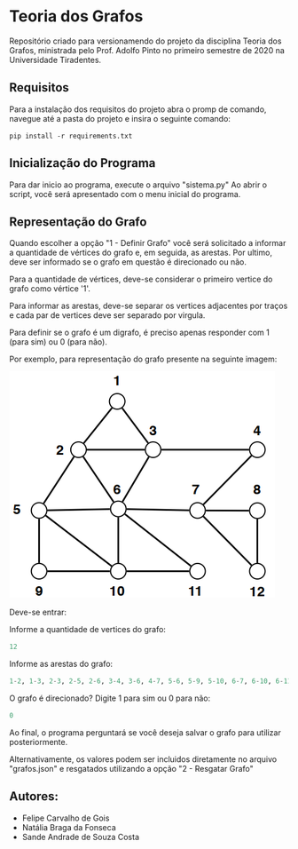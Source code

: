 # Teoria dos Grafos

Repositório criado para versionamendo do projeto da disciplina Teoria dos Grafos, ministrada pelo Prof. Adolfo Pinto no primeiro semestre de 2020 na Universidade Tiradentes.

## Requisitos

Para a instalação dos requisitos do projeto abra o promp de comando, navegue até a pasta do projeto e insira o seguinte comando:
```
pip install -r requirements.txt
```

## Inicialização do Programa
Para dar inicio ao programa, execute o arquivo "sistema.py"
Ao abrir o script, você será apresentado com o menu inicial do programa.

## Representação do Grafo
Quando escolher a opção "1 - Definir Grafo" você será solicitado a informar a quantidade de vértices do grafo e, em seguida, as arestas. Por ultimo, deve ser informado se o grafo em questão é direcionado ou não.

Para a quantidade de vértices, deve-se considerar o primeiro vertice do grafo como vértice '1'.

Para informar as arestas, deve-se separar os vertices adjacentes por traços e cada par de vertices deve ser separado por virgula.

Para definir se o grafo é um digrafo, é preciso apenas responder com 1 (para sim) ou 0 (para não).

Por exemplo, para representação do grafo presente na seguinte imagem:

![Exemplo de Grafo](grafo_exemplo.png)

Deve-se entrar:

Informe a quantidade de vertices do grafo:
```python
12
```
Informe as arestas do grafo:

```python
1-2, 1-3, 2-3, 2-5, 2-6, 3-4, 3-6, 4-7, 5-6, 5-9, 5-10, 6-7, 6-10, 6-11, 7-8, 7-12, 8-12, 9-10, 10-11
```

O grafo é direcionado? Digite 1 para sim ou 0 para não: 
```python
0
```

Ao final, o programa perguntará se você deseja salvar o grafo para utilizar posteriormente.

Alternativamente, os valores podem ser incluidos diretamente no arquivo "grafos.json" e resgatados utilizando a opção "2 - Resgatar Grafo"

## Autores:
* Felipe Carvalho de Gois
* Natália Braga da Fonseca
* Sande Andrade de Souza Costa
